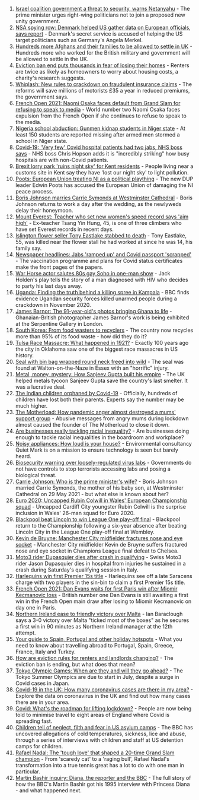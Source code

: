 1. [Israel coalition government a threat to security, warns Netanyahu](https://www.bbc.co.uk/news/world-middle-east-57302814) - The prime minister urges right-wing politicians not to join a proposed new unity government.
2. [NSA spying row: Denmark helped US gather data on European officials, says report](https://www.bbc.co.uk/news/world-europe-57302806) - Denmark's secret service is accused of helping the US target politicians such as Germany's Angela Merkel.
3. [Hundreds more Afghans and their families to be allowed to settle in UK](https://www.bbc.co.uk/news/uk-57301065) - Hundreds more who worked for the British military and government will be allowed to settle in the UK.
4. [Eviction ban end puts thousands in fear of losing their homes](https://www.bbc.co.uk/news/education-57262181) - Renters are twice as likely as homeowners to worry about housing costs, a charity's research suggests.
5. [Whiplash: New rules to crackdown on fraudulent insurance claims](https://www.bbc.co.uk/news/business-57302790) - The reforms will save millions of motorists £35 a year in reduced premiums, the government says.
6. [French Open 2021: Naomi Osaka faces default from Grand Slam for refusing to speak to media](https://www.bbc.co.uk/sport/tennis/57301475) - World number two Naomi Osaka faces expulsion from the French Open if she continues to refuse to speak to the media.
7. [Nigeria school abduction: Gunmen kidnap students in Niger state](https://www.bbc.co.uk/news/world-africa-57300643) - At least 150 students are reported missing after armed men stormed a school in Niger state.
8. [Covid-19: 'Very few' Covid hospital patients had two jabs, NHS boss says](https://www.bbc.co.uk/news/uk-57294438) - NHS boss Chris Hopson adds it is "incredibly striking" how busy hospitals are with non-Covid patients.
9. [Brexit lorry park 'ruins night sky' for Kent residents](https://www.bbc.co.uk/news/uk-england-kent-57299121) - People living near a customs site in Kent say they have 'lost our night sky' to light pollution.
10. [Poots: European Union treating NI as a political plaything](https://www.bbc.co.uk/news/uk-northern-ireland-57299360) - The new DUP leader Edwin Poots has accused the European Union of damaging the NI peace process.
11. [Boris Johnson marries Carrie Symonds at Westminster Cathedral](https://www.bbc.co.uk/news/uk-57296472) - Boris Johnson returns to work a day after the wedding, as the newlyweds delay their honeymoon.
12. [Mount Everest: Teacher who set new women's speed record says 'aim high'](https://www.bbc.co.uk/news/world-asia-57299083) - Ex-teacher Tsang Yin Hung, 45, is one of three climbers who have set Everest records in recent days.
13. [Islington flower seller Tony Eastlake stabbed to death](https://www.bbc.co.uk/news/uk-england-london-57298821) - Tony Eastlake, 55, was killed near the flower stall he had worked at since he was 14, his family say.
14. [Newspaper headlines: Jabs 'ramped up' and Covid passport 'scrapped'](https://www.bbc.co.uk/news/blogs-the-papers-57302716) - The vaccination programme and plans for Covid status certificates make the front pages of the papers.
15. [War Horse actor salutes 80s gay Soho in one-man show](https://www.bbc.co.uk/news/entertainment-arts-57239621) - Jack Holden's play tells the story of a man diagnosed with HIV who decides to party his last days away.
16. [Uganda: Finding the truth behind a killing spree in Kampala](https://www.bbc.co.uk/news/world-africa-57286419) - BBC finds evidence Ugandan security forces killed unarmed people during a crackdown in November 2020.
17. [James Barnor: The 91-year-old's photos bringing Ghana to life](https://www.bbc.co.uk/news/entertainment-arts-57286417) - Ghanaian-British photographer James Barnor's work is being exhibited at the Serpentine Gallery in London.
18. [South Korea: From food wasters to recyclers](https://www.bbc.co.uk/news/world-asia-57278292) - The country now recycles more than 95% of its food waste - how did they do it?
19. [Tulsa Race Massacre: What happened in 1921?](https://www.bbc.co.uk/news/newsbeat-53108682) - Exactly 100 years ago the city in Oklahoma saw one of the biggest race massacres in US history.
20. [Seal with bin bag wrapped round neck freed into wild](https://www.bbc.co.uk/news/uk-england-norfolk-57287575) - The seal was found at Walton-on-the-Naze in Essex with an "horrific" injury.
21. [Metal, money, mystery: How Sanjeev Gupta built his empire](https://www.bbc.co.uk/news/business-57176329) - The UK helped metals tycoon Sanjeev Gupta save the country's last smelter. It was a lucrative deal.
22. [The Indian children orphaned by Covid-19](https://www.bbc.co.uk/news/world-asia-india-57264629) - Officially, hundreds of children have lost both their parents. Experts say the number may be much higher.
23. [The Motherload: How pandemic anger almost destroyed a mums' support group](https://www.bbc.co.uk/news/stories-57285368) - Abusive messages from angry mums during lockdown almost caused the founder of The Motherload to close it down.
24. [Are businesses really tackling racial inequality?](https://www.bbc.co.uk/news/business-57287362) - Are businesses doing enough to tackle racial inequalities in the boardroom and workplace?
25. [Noisy appliances: How loud is your house?](https://www.bbc.co.uk/news/technology-57200584) - Environmental consultancy Quiet Mark is on a mission to ensure technology is seen but barely heard.
26. [Biosecurity warning over loosely-regulated virus labs](https://www.bbc.co.uk/news/world-57206510) - Governments do not have controls to stop terrorists accessing labs and posing a biological threat.
27. [Carrie Johnson: Who is the prime minister's wife?](https://www.bbc.co.uk/news/uk-politics-49192115) - Boris Johnson married Carrie Symonds, the mother of his baby son, at Westminster Cathedral on 29 May 2021 - but what else is known about her?
28. [Euro 2020: Uncapped Rubin Colwill in Wales' European Championship squad](https://www.bbc.co.uk/sport/football/57301006) - Uncapped Cardiff City youngster Rubin Colwill is the surprise inclusion in Wales' 26-man squad for Euro 2020.
29. [Blackpool beat Lincoln to win League One play-off final](https://www.bbc.co.uk/sport/football/57216464) - Blackpool return to the Championship following a six-year absence after beating Lincoln City in the League One play-off final at Wembley.
30. [Kevin de Bruyne: Manchester City midfielder fractures nose and eye socket](https://www.bbc.co.uk/sport/football/57299661) - Manchester City midfielder Kevin de Bruyne suffers fractured nose and eye socket in Champions League final defeat to Chelsea.
31. [Moto3 rider Dupasquier dies after crash in qualifying](https://www.bbc.co.uk/sport/motorsport/57299713) - Swiss Moto3 rider Jason Dupasquier dies in hospital from injuries he sustained in a crash during Saturday's qualifying session in Italy.
32. [Harlequins win first Premier 15s title](https://www.bbc.co.uk/sport/rugby-union/57300669) - Harlequins see off a late Saracens charge with two players in the sin-bin to claim a first Premier 15s title.
33. [French Open 2021: Dan Evans waits for first Paris win after Miomir Kecmanovic loss](https://www.bbc.co.uk/sport/tennis/57300203) - British number one Dan Evans is still awaiting a first win in the French Open main draw after losing to Miomir Kecmanovic on day one in Paris.
34. [Northern Ireland ease to friendly victory over Malta](https://www.bbc.co.uk/sport/football/57224531) - Ian Baraclough says a 3-0 victory over Malta "ticked most of the boxes" as he secures a first win in 90 minutes as Northern Ireland manager at the 12th attempt.
35. [Your guide to Spain, Portugal and other holiday hotspots](https://www.bbc.co.uk/news/explainers-56997931) - What you need to know about travelling abroad to Portugal, Spain, Greece, France, Italy and Turkey.
36. [How are eviction rules for renters and landlords changing?](https://www.bbc.co.uk/news/explainers-53860154) - The eviction ban is ending, but what does that mean?
37. [Tokyo Olympic Games: When are they and will they go ahead?](https://www.bbc.co.uk/news/world-asia-57240044) - The Tokyo Summer Olympics are due to start in July, despite a surge in Covid cases in Japan.
38. [Covid-19 in the UK: How many coronavirus cases are there in my area?](https://www.bbc.co.uk/news/uk-51768274) - Explore the data on coronavirus in the UK and find out how many cases there are in your area.
39. [Covid: What's the roadmap for lifting lockdown?](https://www.bbc.co.uk/news/explainers-52530518) - People are now being told to minimise travel to eight areas of England where Covid is spreading fast.
40. [Children tell of neglect, filth and fear in US asylum camps](https://www.bbc.co.uk/news/world-us-canada-57149721) - The BBC has uncovered allegations of cold temperatures, sickness, lice and abuse, through a series of interviews with children and staff at US detention camps for children.
41. [Rafael Nadal: The 'tough love' that shaped a 20-time Grand Slam champion](https://www.bbc.co.uk/sport/tennis/56090941) - From 'scaredy cat' to a 'raging bull', Rafael Nadal's transformation into a true tennis great has a lot to do with one man in particular.
42. [Martin Bashir inquiry: Diana, the reporter and the BBC](https://www.bbc.co.uk/news/uk-56680229) - The full story of how the BBC's Martin Bashir got his 1995 interview with Princess Diana - and what happened next.
